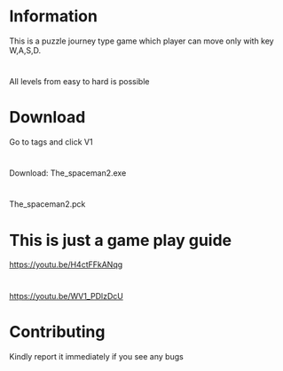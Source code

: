 # Information
This is a puzzle journey type game which player can move only with key W,A,S,D. 
#
All levels from easy to hard is possible

# Download
Go to tags and click V1
#
Download:
The_spaceman2.exe
#
The_spaceman2.pck

# This is just a game play guide
https://youtu.be/H4ctFFkANqg
#
https://youtu.be/WV1_PDlzDcU

# Contributing
Kindly report it immediately if you see any bugs
